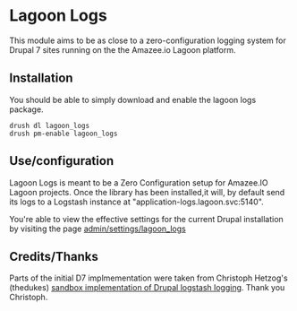 # Lagoon Logs

This module aims to be as close to a zero-configuration logging system for Drupal 7 sites running on the the Amazee.io Lagoon platform.


## Installation

You should be able to simply download and enable the lagoon logs package.

```
drush dl lagoon_logs
drush pm-enable lagoon_logs
```


## Use/configuration

Lagoon Logs is meant to be a Zero Configuration setup for Amazee.IO Lagoon projects.
Once the library has been installed,it will, by default send its logs to a Logstash instance at "application-logs.lagoon.svc:5140".

You're able to view the effective settings for the current Drupal installation by visiting the page [admin/settings/lagoon_logs](admin/settings/lagoon_logs)

## Credits/Thanks

Parts of the initial D7 implmementation were taken from Christoph Hetzog's (thedukes) [sandbox implementation of Drupal logstash logging](https://www.drupal.org/sandbox/theduke/1787798). Thank you Christoph.
